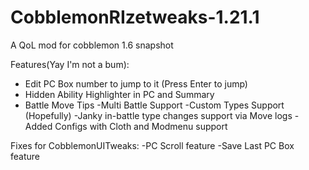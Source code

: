 # CobblemonRIzetweaks-1.21.1
A QoL mod for cobblemon 1.6 snapshot

Features(Yay I'm not a bum):
- Edit PC Box number to jump to it (Press Enter to jump)
- Hidden Ability Highlighter in PC and Summary
- Battle Move Tips
    -Multi Battle Support
    -Custom Types Support (Hopefully)
    -Janky in-battle type changes support via Move logs
-Added Configs with Cloth and Modmenu support

Fixes for CobblemonUITweaks:
-PC Scroll feature
-Save Last PC Box feature
